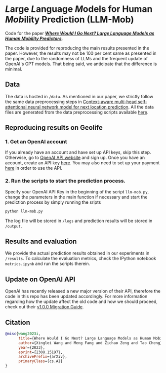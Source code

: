 # ***L***arge ***L***anguage ***M***odels for Human ***Mob***ility Prediction (LLM-Mob)

Code for the paper ***[Where Would I Go Next? Large Language Models as Human Mobility Predictors](https://arxiv.org/abs/2308.15197)***.

The code is provided for reproducing the main results presented in the paper. However, the results may not be 100 per cent same as presented in the paper, due to the randomness of LLMs and the frequent update of OpenAI's GPT models. That being said, we anticipate that the difference is minimal.

## Data

The data is hosted in `/data`. As mentioned in our paper, we strictly follow the same data preprocessing steps in [Context-aware multi-head self-attentional neural network model for next location prediction](https://arxiv.org/abs/2212.01953). All the data files are generated from the data preprocessing scripts available [here](https://github.com/mie-lab/location-prediction). 

## Reproducing results on Geolife
### 1. Get an OpenAI account
If you already have an account and have set up API keys, skip this step. Otherwise, go to [OpenAI API website](https://openai.com/blog/openai-api) and sign up. Once you have an account, create an API key [here](https://platform.openai.com/account/api-keys). You may also need to set up your payment [here](https://platform.openai.com/account/billing/overview) in order to use the API. 
### 2. Run the scripts to start the prediction process.
Specify your OpenAI API Key in the beginning of the script `llm-mob.py`, change the parameters in the main function if necessary and start the prediction process by simply running the sripts
```bash
python llm-mob.py
```
The log file will be stored in `/logs` and prediction results will be stored in `/output`.

## Results and evaluation
We provide the actual prediction results obtained in our experiments in `/results`. 
To calculate the evaluation metrics, check the IPython notebook `metrics.ipynb` and run the scripts therein.

## Update on OpenAI API

OpenAI has recently released a new major version of their API, therefore the code in this repo has been updated accordingly.
For more information regarding how the update affect the old code and how we should proceed, check out their [v1.0.0 Migration Guide](https://github.com/openai/openai-python/discussions/742).

## Citation

```bibtex
@misc{wang2023i,
      title={Where Would I Go Next? Large Language Models as Human Mobility Predictors}, 
      author={Xinglei Wang and Meng Fang and Zichao Zeng and Tao Cheng},
      year={2023},
      eprint={2308.15197},
      archivePrefix={arXiv},
      primaryClass={cs.AI}
}
```